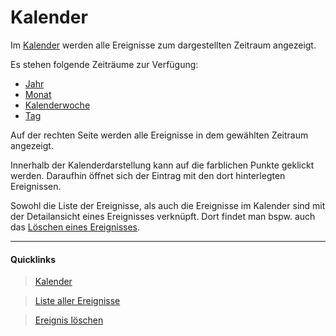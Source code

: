 # Kalender

Im [Kalender][1] werden alle Ereignisse zum dargestellten Zeitraum angezeigt.

Es stehen folgende Zeiträume zur Verfügung:

- [Jahr][2]
- [Monat][1]
- [Kalenderwoche][3]
- [Tag][4]

Auf der rechten Seite werden alle Ereignisse in dem gewählten Zeitraum angezeigt.

Innerhalb der Kalenderdarstellung kann auf die farblichen Punkte geklickt werden. Daraufhin
 öffnet sich der Eintrag mit den dort hinterlegten Ereignissen.

Sowohl die Liste der Ereignisse, als auch die Ereignisse im Kalender sind mit der Detailansicht
 eines Ereignisses verknüpft. Dort findet man bspw. auch das [Löschen eines Ereignisses][6].

----
#### Quicklinks
> <i class="fa fa-calendar fa-fw"></i> [Kalender][1]

> <i class="fa fa-book fa-fw"></i> [Liste aller Ereignisse][5]

> <i class="fa fa-question fa-fw"></i> [Ereignis löschen][6]

[1]: https://www.mitarbeiterbereich.de/calendar
[2]: https://www.mitarbeiterbereich.de/calendar#year
[3]: https://www.mitarbeiterbereich.de/calendar#week
[4]: https://www.mitarbeiterbereich.de/calendar#day
[5]: ./ereignisliste.md
[6]: https://ipunkt.gitbooks.io/mitarbeiterbereich-faq/content/de/ereignis-loeschen.html